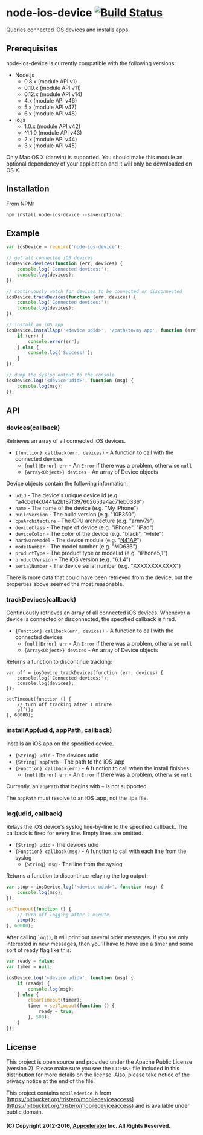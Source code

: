 # node-ios-device [![Build Status](https://travis-ci.org/appcelerator/node-ios-device.svg?branch=master)](https://travis-ci.org/appcelerator/node-ios-device)

Queries connected iOS devices and installs apps.

## Prerequisites

node-ios-device is currently compatible with the following versions:

 * Node.js
   * 0.8.x (module API v1)
   * 0.10.x (module API v11)
   * 0.12.x (module API v14)
   * 4.x (module API v46)
   * 5.x (module API v47)
   * 6.x (module API v48)
 * io.js
   * 1.0.x (module API v42)
   * \^1.1.0 (module API v43)
   * 2.x (module API v44)
   * 3.x (module API v45)

Only Mac OS X (darwin) is supported. You should make this module an optional
dependency of your application and it will only be downloaded on OS X.

## Installation

From NPM:

	npm install node-ios-device --save-optional

## Example

```javascript
var iosDevice = require('node-ios-device');

// get all connected iOS devices
iosDevice.devices(function (err, devices) {
	console.log('Connected devices:');
	console.log(devices);
});

// continuously watch for devices to be connected or disconnected
iosDevice.trackDevices(function (err, devices) {
	console.log('Connected devices:');
	console.log(devices);
});

// install an iOS app
iosDevice.installApp('<device udid>', '/path/to/my.app', function (err) {
	if (err) {
		console.error(err);
	} else {
		console.log('Success!');
	}
});

// dump the syslog output to the console
iosDevice.log('<device udid>', function (msg) {
	console.log(msg);
});
```

## API

### devices(callback)

Retrieves an array of all connected iOS devices.

* `{function} callback(err, devices)` - A function to call with the connected devices
	* `{null|Error} err` - An `Error` if there was a problem, otherwise `null`
	* `{Array<Object>} devices` - An array of Device objects

Device objects contain the following information:

* `udid` - The device's unique device id (e.g. "a4cbe14c0441a2bf87f397602653a4ac71eb0336")
* `name` - The name of the device (e.g. "My iPhone")
* `buildVersion` - The build version (e.g. "10B350")
* `cpuArchitecture` - The CPU architecture (e.g. "armv7s")
* `deviceClass` - The type of device (e.g. "iPhone", "iPad")
* `deviceColor` - The color of the device (e.g. "black", "white")
* `hardwareModel` - The device module (e.g. "[N41AP](http://theiphonewiki.com/wiki/N41ap)")
* `modelNumber` - The model number (e.g. "MD636")
* `productType` - The product type or model id (e.g. "iPhone5,1")
* `productVersion` - The iOS version (e.g. "6.1.4")
* `serialNumber` - The device serial number (e.g. "XXXXXXXXXXXX")

There is more data that could have been retrieved from the device, but the
properties above seemed the most reasonable.

### trackDevices(callback)

Continuously retrieves an array of all connected iOS devices. Whenever a device
is connected or disconnected, the specified callback is fired.

* `{Function} callback(err, devices)` - A function to call with the connected devices
	* `{null|Error} err` - An `Error` if there was a problem, otherwise `null`
	* `{Array<Object>} devices` - An array of Device objects

Returns a function to discontinue tracking:

	var off = iosDevice.trackDevices(function (err, devices) {
		console.log('Connected devices:');
		console.log(devices);
	});

	setTimeout(function () {
		// turn off tracking after 1 minute
		off();
	}, 60000);

### installApp(udid, appPath, callback)

Installs an iOS app on the specified device.

* `{String} udid` - The devices udid
* `{String} appPath` - The path to the iOS .app
* `{Function} callback(err)` - A function to call when the install finishes
	* `{null|Error} err` - An `Error` if there was a problem, otherwise `null`

Currently, an `appPath` that begins with `~` is not supported.

The `appPath` must resolve to an iOS .app, not the .ipa file.

### log(udid, callback)

Relays the iOS device's syslog line-by-line to the specified callback. The
callback is fired for every line. Empty lines are omitted.

* `{String} udid` - The devices udid
* `{Function} callback(msg)` - A function to call with each line from the syslog
	* `{String} msg` - The line from the syslog

Returns a function to discontinue relaying the log output:

```javascript
var stop = iosDevice.log('<device udid>', function (msg) {
	console.log(msg);
});

setTimeout(function () {
	// turn off logging after 1 minute
	stop();
}, 60000);
```

After calling `log()`, it will print out several older messages. If you are only
interested in new messages, then you'll have to have use a timer and some sort
of ready flag like this:

```javascript
var ready = false;
var timer = null;

iosDevice.log('<device udid>', function (msg) {
	if (ready) {
		console.log(msg);
	} else {
		clearTimeout(timer);
		timer = setTimeout(function () {
			ready = true;
		}, 500);
	}
});
```

## License

This project is open source and provided under the Apache Public License
(version 2). Please make sure you see the `LICENSE` file included in this
distribution for more details on the license.  Also, please take notice of the
privacy notice at the end of the file.

This project contains `mobiledevice.h` from
[https://bitbucket.org/tristero/mobiledeviceaccess](https://bitbucket.org/tristero/mobiledeviceaccess)
and is available under public domain.

#### (C) Copyright 2012-2016, [Appcelerator](http://www.appcelerator.com/) Inc. All Rights Reserved.
